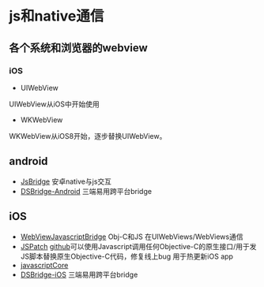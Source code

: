 # js和native通信

## 各个系统和浏览器的webview

### iOS

* UIWebView

UIWebView从iOS中开始使用

* WKWebView

WKWebView从iOS8开始，逐步替换UIWebView。

## android

* [JsBridge]() 安卓native与js交互
* [DSBridge-Android](https://github.com/wendux/DSBridge-Android) 三端易用跨平台bridge

## iOS

* [WebViewJavascriptBridge](https://github.com/marcuswestin/WebViewJavascriptBridge) Obj-C和JS 在UIWebViews/WebViews通信
* [JSPatch](https://jspatch.com) [github](https://github.com/bang590/JSPatch)可以使用Javascript调用任何Objective-C的原生接口/用于发JS脚本替换原生Objective-C代码，修复线上bug 用于热更新iOS app
* [javascriptCore](https://developer.apple.com/documentation/javascriptcore)
* [DSBridge-iOS](https://github.com/wendux/DSBridge-IOS) 三端易用跨平台bridge
